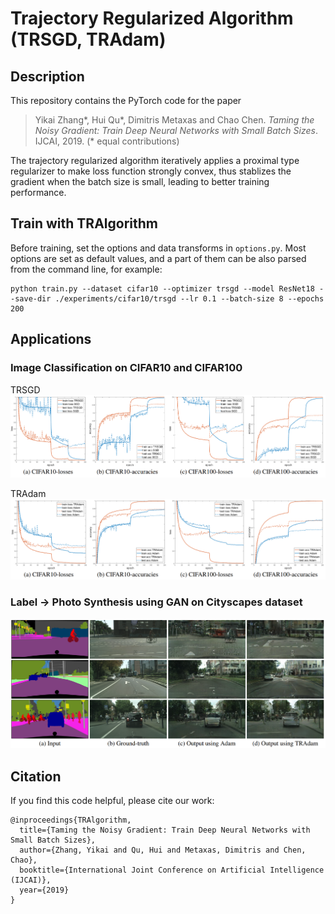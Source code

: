 # Trajectory Regularized Algorithm (TRSGD, TRAdam)
## Description

This repository contains the PyTorch code for the paper
> Yikai Zhang\*,  Hui Qu\*, Dimitris Metaxas and Chao Chen. *Taming the Noisy Gradient: Train Deep Neural Networks with Small Batch Sizes*. IJCAI, 2019. (* equal contributions)

The trajectory regularized algorithm iteratively applies a proximal type regularizer to make loss function strongly convex, thus stablizes the gradient when the batch size is small,
leading to better training performance.


## Train with TRAlgorithm
Before training, set the options and data transforms in ```options.py```. Most options are set as default values,
and a part of them can be also parsed from the command line, for example:
```train
python train.py --dataset cifar10 --optimizer trsgd --model ResNet18 --save-dir ./experiments/cifar10/trsgd --lr 0.1 --batch-size 8 --epochs 200
```

## Applications

### Image Classification on CIFAR10 and CIFAR100

TRSGD
![Alt](./imgs/TRSGD.png)

TRAdam
![Alt](./imgs/TRAdam.png)

### Label &rarr; Photo Synthesis using GAN on Cityscapes dataset
![Alt](./imgs/Cityscapes.png)




## Citation
If you find this code helpful, please cite our work:

```
@inproceedings{TRAlgorithm,
  title={Taming the Noisy Gradient: Train Deep Neural Networks with Small Batch Sizes},
  author={Zhang, Yikai and Qu, Hui and Metaxas, Dimitris and Chen, Chao},
  booktitle={International Joint Conference on Artificial Intelligence (IJCAI)},
  year={2019}
}
```